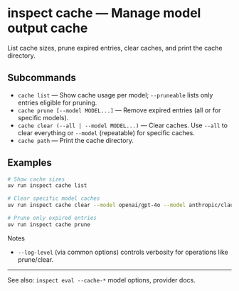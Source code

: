 # inspect cache — Manage model output cache

List cache sizes, prune expired entries, clear caches, and print the cache directory.

## Subcommands

- `cache list` — Show cache usage per model; `--pruneable` lists only entries eligible for pruning.
- `cache prune [--model MODEL...]` — Remove expired entries (all or for specific models).
- `cache clear (--all | --model MODEL...)` — Clear caches. Use `--all` to clear everything or `--model` (repeatable) for specific caches.
- `cache path` — Print the cache directory.

## Examples

```bash
# Show cache sizes
uv run inspect cache list

# Clear specific model caches
uv run inspect cache clear --model openai/gpt-4o --model anthropic/claude-3-7-sonnet-latest

# Prune only expired entries
uv run inspect cache prune
```

Notes
- `--log-level` (via common options) controls verbosity for operations like prune/clear.

---

See also: `inspect eval --cache-*` model options, provider docs.
